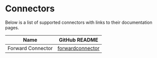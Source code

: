 # Connectors

Below is a list of supported connectors with links to their documentation pages.

| Name                             | GitHub README |
| -------------------------------- | ------------- |
| Forward Connector  | [forwardconnector](https://github.com/open-telemetry/opentelemetry-collector/blob/v0.80.0/connector/forwardconnector/README.md) |

